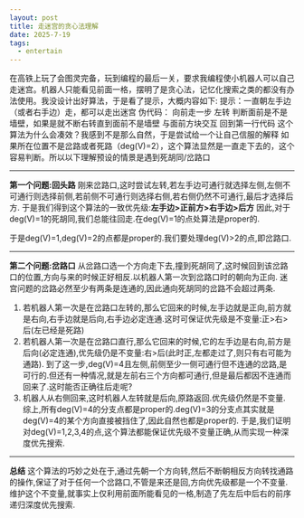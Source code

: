 ```yaml
---
layout: post
title: 走迷宫的贪心法理解
date: 2025-7-19
tags:
  - entertain
---
```


在高铁上玩了会图灵完备，玩到编程的最后一关，要求我编程使小机器人可以自己走迷宫。机器人只能看见前面一格，摆明了是贪心法，记忆化搜索之类的都没有办法使用。我没设计出好算法，于是看了提示，大概内容如下:
	提示：一直朝左手边（或者右手边）走，都可以走出迷宫
	伪代码：
	向前走一步
	左转
	判断面前是不是墙壁，如果是就不断右转直到面前不是墙壁
	与面前方块交互
	回到第一行代码
这个算法为什么会凑效？我感到不是那么自然，于是尝试给一个让自己信服的解释
如果所在位置不是岔路或者死路（deg(V)=2），这个算法显然是一直走下去的，这个容易判断。所以以下理解预设的情景是遇到死胡同/岔路口
___
**第一个问题:回头路**
	刚来岔路口,这时尝试左转,若左手边可通行就选择左侧,左侧不可通行则选择前侧,若前侧不可通行则选择右侧,若右侧仍然不可通行,最后才选择后方.
于是我们得到这个算法的一致优先级:**左手边>正前方>右手边>后方**
因此,对于deg(V)=1的死胡同,我们总能往回走.在deg(V)=1的点处算法是proper的.

于是deg(V)=1,deg(V)=2的点都是proper的.我们要处理deg(V)>2的点,即岔路口.
___
**第二个问题:岔路口**
从岔路口选一个方向走下去,撞到死胡同了,这时候回到该岔路口的位置,方向与来的时候正好相反.以机器人第一次到岔路口时的朝向为正向.
迷宫问题的岔路必然至少有两条是连通的,因此通向死胡同的岔路不会超过两条.
1. 若机器人第一次是在岔路口左转的,那么它回来的时候,左手边就是正向,前方就是右向,右手边就是后向,右手边必定连通.这时可保证优先级是不变量:正>右>后(左已经是死路)
2. 若机器人第一次是在岔路口直行,那么它回来的时候,它的左手边是右向,前方是后向(必定连通),优先级仍是不变量:右>后(此时正,左都走过了,则只有右可能为通路).
到了这一步,deg(V)=4且左侧,前侧至少一侧可通行但不连通的岔路,是可行的.但还有一种情况,就是左前右三个方向都可通行,但是最后都因不连通而回来了.这时能否正确往后走呢?
3. 机器人从右侧回来,这时机器人左转就是后向,原路返回.优先级仍然是不变量.
综上,所有deg(V)=4的分支点都是proper的.deg(V)=3的分支点其实就是deg(V)=4的某个方向直接被挡住了,因此自然也都是proper的.
于是,我们证明对deg(V)=1,2,3,4的点,这个算法都能保证优先级不变量正确,从而实现一种深度优先搜索.
___
**总结**
这个算法的巧妙之处在于,通过先朝一个方向转,然后不断朝相反方向转找通路的操作,保证了对于任何一个岔路口,不管是来还是回,方向优先级都是一个不变量.维护这个不变量,就事实上仅利用前面所能看见的一格,制造了先左后中后右的前序递归深度优先搜索.